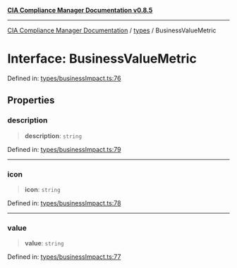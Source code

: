 [**CIA Compliance Manager Documentation v0.8.5**](../../README.md)

***

[CIA Compliance Manager Documentation](../../modules.md) / [types](../README.md) / BusinessValueMetric

# Interface: BusinessValueMetric

Defined in: [types/businessImpact.ts:76](https://github.com/Hack23/cia-compliance-manager/blob/b7c3bc9644fb5b9d82b5b184ba290206da25104b/src/types/businessImpact.ts#L76)

## Properties

### description

> **description**: `string`

Defined in: [types/businessImpact.ts:79](https://github.com/Hack23/cia-compliance-manager/blob/b7c3bc9644fb5b9d82b5b184ba290206da25104b/src/types/businessImpact.ts#L79)

***

### icon

> **icon**: `string`

Defined in: [types/businessImpact.ts:78](https://github.com/Hack23/cia-compliance-manager/blob/b7c3bc9644fb5b9d82b5b184ba290206da25104b/src/types/businessImpact.ts#L78)

***

### value

> **value**: `string`

Defined in: [types/businessImpact.ts:77](https://github.com/Hack23/cia-compliance-manager/blob/b7c3bc9644fb5b9d82b5b184ba290206da25104b/src/types/businessImpact.ts#L77)
